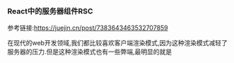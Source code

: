 ### React中的服务器组件RSC

参考链接:https://juejin.cn/post/7383643463532707859

在现代的web开发领域,我们都比较喜欢客户端渲染模式,因为这种渲染模式减轻了服务器的压力.但是这种渲染模式也有一些弊端,最明显的就是